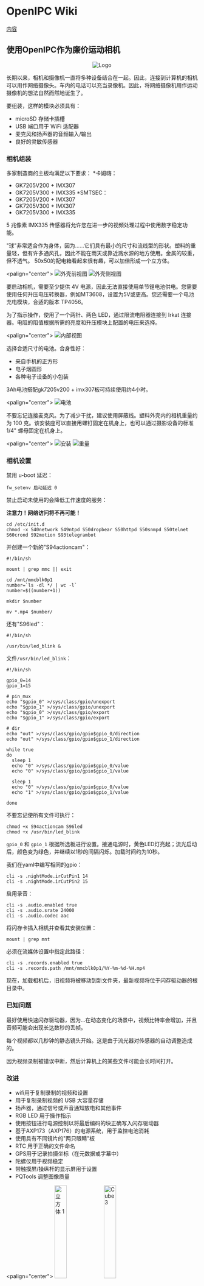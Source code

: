 # OpenIPC Wiki 
[内容](../README.md)

使用OpenIPC作为廉价运动相机
--------------------------------

<p align="center">
  <img src="https://github.com/OpenIPC/wiki/blob/master/images/actioncam-helmet.webp" alt="Logo"/>
</p>

长期以来，相机和摄像机一直将多种设备结合在一起。因此，连接到计算机的相机可以用作网络摄像头。车内的电话可以充当录像机。因此，将网络摄像机用作运动摄像机的想法自然而然地诞生了。

要组装，这样的模块必须具有：
* microSD 存储卡插槽
* USB 端口用于 WiFi 适配器
* 麦克风和扬声器的音频输入/输出
* 良好的灵敏传感器

### 相机组装

多家制造商的主板均满足以下要求：
*卡姆嗨：
  * GK7205V200 + IMX307
  * GK7205V300 + IMX335
*SMTSEC：
  * GK7205V200 + IMX307
  * GK7205V300 + IMX307
  * GK7205V300 + IMX335

5 兆像素 IMX335 传感器将允许您在进一步的视频处理过程中使用数字稳定功能。

"球"非常适合作为身体，因为......它们具有最小的尺寸和流线型的形状。塑料的重量轻，但有许多通风孔，因此不能在雨天或靠近溅水源的地方使用。金属的较重，但不透气。 50x50的配电箱看起来很有趣，可以加倍形成一个立方体。

<palign="center"> 
<img src="https://github.com/OpenIPC/wiki/blob/master/images/actioncam-housing-front.webp" alt="外壳前视图"/> 
<img src="https://github.com/OpenIPC/wiki/blob/master/images/actioncam-housing-side.webp" alt="外壳侧视图"/> 
</p>

要启动相机，需要至少提供 4V 电源，因此无法直接使用单节锂电池供电。您需要使用任何升压电压转换器，例如MT3608，设置为5V或更高。您还需要一个电池充电模块，合适的版本 TP4056。

为了指示操作，使用了一个两针、两色 LED，通过限流电阻器连接到 Irkat 连接器。电阻的阻值根据所需的亮度和升压模块上配置的电压来选择。

<palign="center"> 
<img src="https://github.com/OpenIPC/wiki/blob/master/images/actioncam-inside.webp" alt="内部视图"/> 
</p>

选择合适尺寸的电池。合身性好：
* 来自手机的正方形
* 电子烟圆形
* 各种电子设备的小包装

3Ah电池搭配gk7205v200 + imx307板可持续使用约4小时。

<palign="center"> 
<img src="https://github.com/OpenIPC/wiki/blob/master/images/actioncam-battery.webp" alt="电池"/> 
</p>

不要忘记连接麦克风。为了减少干扰，建议使用屏蔽线。塑料外壳内的相机重量约为 100 克。该安装座可以直接用螺钉固定在机身上，也可以通过摄影设备的标准 1/4" 螺母固定在机身上。

<palign="center"> 
<img src="https://github.com/OpenIPC/wiki/blob/master/images/actioncam-mount.webp" alt="安装"/> 
<img src="https ://github.com/OpenIPC/wiki/blob/master/images/actioncam-weight.webp" alt="重量"/> 
</p>

### 相机设置

禁用 u-boot 延迟：

`fw_setenv 启动延迟 0`

禁止启动未使用的会降低工作速度的服务：

**注意力！网络访问将不再可能！**

```
cd /etc/init.d
chmod -x S40network S49ntpd S50dropbear S50httpd S50snmpd S50telnet S60crond S92motion S93telegrambot
```

并创建一个新的"S94actioncam"：

```
#!/bin/sh

mount | grep mmc || exit

cd /mnt/mmcblk0p1
number=`ls -dl */ | wc -l`
number=$((number+1))

mkdir $number

mv *.mp4 $number/
```

还有"S96led"：

```
#!/bin/sh

/usr/bin/led_blink &
```

文件`/usr/bin/led_blink`：

```
#!/bin/sh

gpio_0=14
gpio_1=15

# pin_mux
echo "$gpio_0" >/sys/class/gpio/unexport
echo "$gpio_1" >/sys/class/gpio/unexport
echo "$gpio_0" >/sys/class/gpio/export
echo "$gpio_1" >/sys/class/gpio/export

# dir
echo "out" >/sys/class/gpio/gpio$gpio_0/direction
echo "out" >/sys/class/gpio/gpio$gpio_1/direction

while true
do
  sleep 1
  echo "0" >/sys/class/gpio/gpio$gpio_0/value
  echo "0" >/sys/class/gpio/gpio$gpio_1/value

  sleep 1
  echo "0" >/sys/class/gpio/gpio$gpio_0/value
  echo "1" >/sys/class/gpio/gpio$gpio_1/value

done
```

不要忘记使所有文件可执行：

```
chmod +x S94actioncam S96led
chmod +x /usr/bin/led_blink
```

`gpio_0` 和 `gpio_1` 根据所选板进行设置。接通电源时，黄色LED灯亮起；流光启动后，颜色变为绿色，并继续以1秒的间隔闪烁。加载时间约为10秒。

我们在yaml中编写相同的gpio：

```
cli -s .nightMode.irCutPin1 14
cli -s .nightMode.irCutPin2 15
```

启用录音：

```
cli -s .audio.enabled true
cli -s .audio.srate 24000
cli -s .audio.codec aac
```

将闪存卡插入相机并查看其安装位置：

```
mount | grep mnt
```

必须在流媒体设置中指定此路径：

```
cli -s .records.enabled true
cli -s .records.path /mnt/mmcblk0p1/%Y-%m-%d-%H.mp4

```

现在，加载相机后，旧视频将被移动到新文件夹，最新视频将位于闪存驱动器的根目录中。

### 已知问题

最好使用快速闪存驱动器，因为...在动态变化的场景中，视频比特率会增加，并且音频可能会出现长达数秒的丢帧。

每个视频都以几秒钟的静态镜头开始。这是由于流光器对传感器的自动调整造成的。

因为视频录制被错误中断，然后计算机上的某些文件可能会长时间打开。

### 改进

* wifi用于复制录制的视频和设置
* 用于复制录制视频的 USB 大容量存储
* 扬声器，通过信号或声音通知放电和其他事件
* RGB LED 用于操作指示
* 使用按钮进行电源控制以将最后编码的块正确写入闪存驱动器
* 基于AXP173（AXP176）的电源系统，用于监控电池消耗
* 使用具有不同镜片的"两只眼睛"板
* RTC 用于正确的文件命名
* GPS用于记录拍摄坐标（在元数据或字幕中）
* 陀螺仪用于视频稳定
* 带触摸屏/操纵杆的显示屏用于设置
* PQTools 调整图像质量

<palign="center"> 
<img src="https://github.com/OpenIPC/wiki/blob/master/images/actioncam-box-1.webp" width="25%" alt="立方体 1 "/> 
<img src="https://github.com/OpenIPC/wiki/blob/master/images/actioncam-box-3.webp" width="25%" alt="Cube 3"/> 
<img src="https://github.com/OpenIPC/wiki/blob/master/images/actioncam-box-2.webp" width="25%" alt="Cube 2"/> 
</p>

